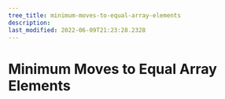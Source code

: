 ```yaml
---
tree_title: minimum-moves-to-equal-array-elements
description: 
last_modified: 2022-06-09T21:23:28.2328
---
```


# Minimum Moves to Equal Array Elements
